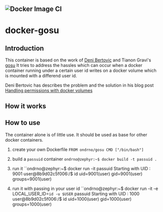 ![Docker Image CI](https://github.com/ondrno/docker-gosu/actions/workflows/docker-image.yml/badge.svg)
----

# docker-gosu
## Introduction
This container is based on the work of [Deni Bertovic](https://denibertovic.com/) and Tianon Gravi's [gosu](https://github.com/tianon/gosu)
It tries to address the hassles which can occur when a docker container running under a certain user id writes on a docker volume which is mounted with a differend user id.

Deni Bertovic has describes the problem and the solution in his blog post [Handling permissions with docker volumes](https://denibertovic.com/posts/handling-permissions-with-docker-volumes/)

## How it works

## How to use
The container alone is of little use. It should be used as base for other 
docker containers.

1) create your own Dockerfile
``
FROM ondrno/gosu
CMD ["/bin/bash"]
``

2) build a ``passuid`` container 
``ondrno@zephyr:~$ docker build -t passuid .``

3) run it 
``ondrno@zephyr:~$ docker run -it passuid
Starting with UID : 9001
user@8b9d02c5f006:/$ id
uid=9001(user) gid=9001(user) groups=9001(user)
 
4) run it with passing in your user id
``ondrno@zephyr:~$ docker run -it -e LOCAL_USER_ID=`id -u $USER` passuid
Starting with UID : 1000
user@8b9d02c5f006:/$ id
uid=1000(user) gid=1000(user) groups=1000(user)
 
